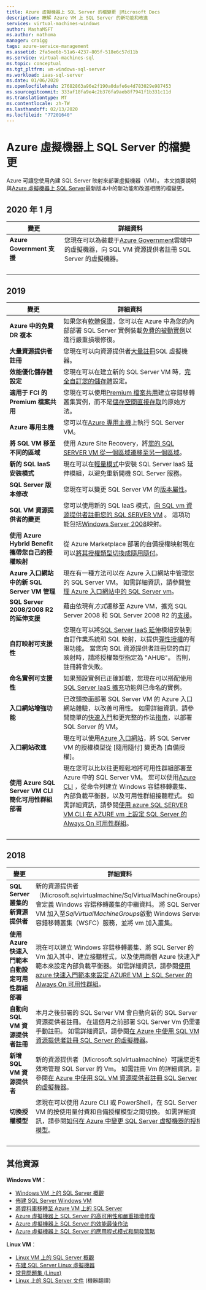```yaml
---
title: Azure 虛擬機器上 SQL Server 的檔變更 |Microsoft Docs
description: 瞭解 Azure VM 上 SQL Server 的新功能和改進
services: virtual-machines-windows
author: MashaMSFT
ms.author: mathoma
manager: craigg
tags: azure-service-management
ms.assetid: 2fa5ee6b-51a6-4237-805f-518e6c57d11b
ms.service: virtual-machines-sql
ms.topic: conceptual
ms.tgt_pltfrm: vm-windows-sql-server
ms.workload: iaas-sql-server
ms.date: 01/06/2020
ms.openlocfilehash: 27682863a96e2f190a0dafe6e4d783029e987453
ms.sourcegitcommit: 333af18fa9e4c2b376fa9aeb8f7941f1b331c11d
ms.translationtype: MT
ms.contentlocale: zh-TW
ms.lasthandoff: 02/13/2020
ms.locfileid: "77201640"
---
```

# <a name="documentation-changes-for-sql-server-on-azure-virtual-machines"></a>Azure 虛擬機器上 SQL Server 的檔變更

Azure 可讓您使用內建 SQL Server 映射來部署虛擬機器（VM）。 本文摘要說明與[Azure 虛擬機器上 SQL Server](https://azure.microsoft.com/services/virtual-machines/sql-server/)最新版本中的新功能和改進相關的檔變更。 


## <a name="january-2020"></a>2020 年 1 月

| 變更 | 詳細資料 |
| --- | --- |
| **Azure Government 支援** | 您現在可以為裝載于[Azure Government](https://azure.microsoft.com/global-infrastructure/government/)雲端中的虛擬機器，向 SQL VM 資源提供者註冊 SQL Server 的虛擬機器。 | 
| &nbsp; | &nbsp; |

## <a name="2019"></a>2019

|變更 | 詳細資料 |
 --- | --- |
| **Azure 中的免費 DR 複本** | 如果您有[軟體保證](https://www.microsoft.com/licensing/licensing-programs/software-assurance-default?rtc=1&activetab=software-assurance-default-pivot:primaryr3)，您可以在 Azure 中為您的內部部署 SQL Server 實例裝載[免費的被動實例](virtual-machines-windows-sql-high-availability-dr.md#free-dr-replica-in-azure)以進行嚴重損壞修復。 | 
| **大量資源提供者註冊** | 您現在可以向資源提供者[大量註冊](virtual-machines-windows-sql-bulk-register-with-resource-provider.md)SQL 虛擬機器。 | 
|**效能優化儲存體設定** | 您現在可以在建立新的 SQL Server VM 時，[完全自訂您的儲存體](virtual-machines-windows-sql-server-storage-configuration.md#new-vms)設定。 |
|**適用于 FCI 的 Premium 檔案共用** | 您現在可以使用[Premium 檔案共用](virtual-machines-windows-portal-sql-create-failover-cluster-premium-file-share.md)建立容錯移轉叢集實例，而不是[儲存空間直接存取](virtual-machines-windows-portal-sql-create-failover-cluster.md)的原始方法。 
| **Azure 專用主機** | 您可以在[Azure 專用主機](virtual-machines-windows-sql-dedicated-host.md)上執行 SQL Server VM。 | 
| **將 SQL VM 移至不同的區域** | 使用 Azure Site Recovery，將[您的 SQL SERVER VM 從一個區域遷移至另一個區域](virtual-machines-windows-sql-move-different-region.md)。 |
|  **新的 SQL IaaS 安裝模式** | 現在可以在[輕量模式](virtual-machines-windows-sql-server-agent-extension.md)中安裝 SQL Server IaaS 延伸模組，以避免重新開機 SQL Server 服務。  |
| **SQL Server 版本修改** | 您現在可以變更 SQL Server VM 的[版本屬性](virtual-machines-windows-sql-change-edition.md)。 |
| **SQL VM 資源提供者的變更** | 您可以使用新的 SQL IaaS 模式，[向 SQL vm 資源提供者註冊您的 SQL SERVER VM](virtual-machines-windows-sql-register-with-resource-provider.md) 。 這項功能包括[Windows Server 2008](virtual-machines-windows-sql-register-with-resource-provider.md#management-modes)映射。|
| **使用 Azure Hybrid Benefit 攜帶您自己的授權映射** | 從 Azure Marketplace 部署的自備授權映射現在可以[將其授權類型切換成隨用隨付](virtual-machines-windows-sql-ahb.md#remarks)。| 
| **Azure 入口網站中的新 SQL Server VM 管理** | 現在有一種方法可以在 Azure 入口網站中管理您的 SQL Server VM。 如需詳細資訊，請參閱[管理 Azure 入口網站中的 SQL Server vm](virtual-machines-windows-sql-manage-portal.md)。  | 
| **SQL Server 2008/2008 R2 的延伸支援** | 藉由依現有*方式*遷移至 Azure VM，擴充 SQL Server 2008 和 SQL Server 2008 R2 的[支援](virtual-machines-windows-sql-server-2008-eos-extend-support.md)。 | 
| **自訂映射可支援性** | 您現在可以將[SQL Server IaaS 延伸](virtual-machines-windows-sql-server-agent-extension.md#installation)模組安裝到自訂作業系統和 SQL 映射，以提供[彈性授權](virtual-machines-windows-sql-ahb.md)的有限功能。 當您向 SQL 資源提供者註冊您的自訂映射時，請將授權類型指定為 "AHUB"。 否則，註冊將會失敗。 | 
| **命名實例可支援性** | 如果預設實例已正確卸載，您現在可以搭配使用[SQL Server IaaS 擴充](virtual-machines-windows-sql-server-agent-extension.md#installation)功能與已命名的實例。 | 
| **入口網站增強功能** | 已改頭換面部署 SQL Server VM 的 Azure 入口網站體驗，以改善可用性。 如需詳細資訊，請參閱簡單的[快速入門](quickstart-sql-vm-create-portal.md)和更完整的作法[指南](virtual-machines-windows-portal-sql-server-provision.md)，以部署 SQL Server 的 VM。|
| **入口網站改進** | 現在可以使用[Azure 入口網站](virtual-machines-windows-sql-ahb.md#vms-already-registered-with-the-resource-provider)，將 SQL Server VM 的授權模型從 [隨用隨付] 變更為 [自備授權]。|
| **使用 Azure SQL Server VM CLI 簡化可用性群組部署** | 現在您可以比以往更輕鬆地將可用性群組部署至 Azure 中的 SQL Server VM。 您可以使用[Azure CLI](/cli/azure/sql/vm?view=azure-cli-2018-03-01-hybrid) ，從命令列建立 Windows 容錯移轉叢集、內部負載平衡器，以及可用性群組接聽程式。 如需詳細資訊，請參閱[使用 azure SQL SERVER VM CLI 在 AZURE vm 上設定 SQL Server 的 Always On 可用性群組](virtual-machines-windows-sql-availability-group-cli.md)。 | 
| &nbsp; | &nbsp; |

## <a name="2018"></a>2018 

 變更 | 詳細資料 |
| --- | --- |
|  **SQL Server 叢集的新資源提供者** | 新的資源提供者（Microsoft.sqlvirtualmachine/SqlVirtualMachineGroups）會定義 Windows 容錯移轉叢集的中繼資料。 將 SQL Server VM 加入至*SqlVirtualMachineGroups*啟動 Windows Server 容錯移轉叢集（WSFC）服務，並將 vm 加入叢集。  |
| **使用 Azure 快速入門範本自動設定可用性群組部署** |現在可以建立 Windows 容錯移轉叢集、將 SQL Server 的 Vm 加入其中、建立接聽程式，以及使用兩個 Azure 快速入門範本來設定內部負載平衡器。 如需詳細資訊，請參閱[使用 azure 快速入門範本來設定 AZURE VM 上 SQL Server 的 Always On 可用性群組](virtual-machines-windows-sql-availability-group-quickstart-template.md)。 | 
| **自動向 SQL VM 資源提供者註冊** | 本月之後部署的 SQL Server VM 會自動向新的 SQL Server 資源提供者註冊。 在這個月之前部署 SQL Server Vm 仍需要手動註冊。 如需詳細資訊，請參閱[在 Azure 中使用 SQL VM 資源提供者註冊 SQL Server 的虛擬機器](virtual-machines-windows-sql-register-with-resource-provider.md)。|
|**新增 SQL VM 資源提供者** |  新的資源提供者（Microsoft.sqlvirtualmachine）可讓您更有效地管理 SQL Server 的 Vm。 如需註冊 Vm 的詳細資訊，請參閱[在 Azure 中使用 SQL VM 資源提供者註冊 SQL Server 的虛擬機器](virtual-machines-windows-sql-register-with-resource-provider.md)。 |
|**切換授權模型** | 您現在可以使用 Azure CLI 或 PowerShell，在 SQL Server VM 的按使用量付費和自備授權模型之間切換。 如需詳細資訊，請參閱[如何在 Azure 中變更 SQL Server 虛擬機器的授權模型](virtual-machines-windows-sql-ahb.md)。 | 
| &nbsp; | &nbsp; |

## <a name="additional-resources"></a>其他資源

**Windows VM**：

* [Windows VM 上的 SQL Server 概觀](virtual-machines-windows-sql-server-iaas-overview.md)
* [佈建 SQL Server Windows VM](virtual-machines-windows-portal-sql-server-provision.md)
* [將資料庫移轉至 Azure VM 上的 SQL Server](virtual-machines-windows-migrate-sql.md)
* [Azure 虛擬機器上 SQL Server 的高可用性和嚴重損壞修復](virtual-machines-windows-sql-high-availability-dr.md)
* [Azure 虛擬機器上 SQL Server 的效能最佳作法](virtual-machines-windows-sql-performance.md)
* [Azure 虛擬機器上 SQL Server 的應用程式模式和開發策略](virtual-machines-windows-sql-server-app-patterns-dev-strategies.md)

**Linux VM**：

* [Linux VM 上的 SQL Server 概觀](../../linux/sql/sql-server-linux-virtual-machines-overview.md)
* [布建 SQL Server Linux 虛擬機器](../../linux/sql/provision-sql-server-linux-virtual-machine.md)
* [常見問題集 (Linux)](../../linux/sql/sql-server-linux-faq.md)
* [Linux 上的 SQL Server 文件](https://docs.microsoft.com/sql/linux/sql-server-linux-overview) \(機器翻譯\)
